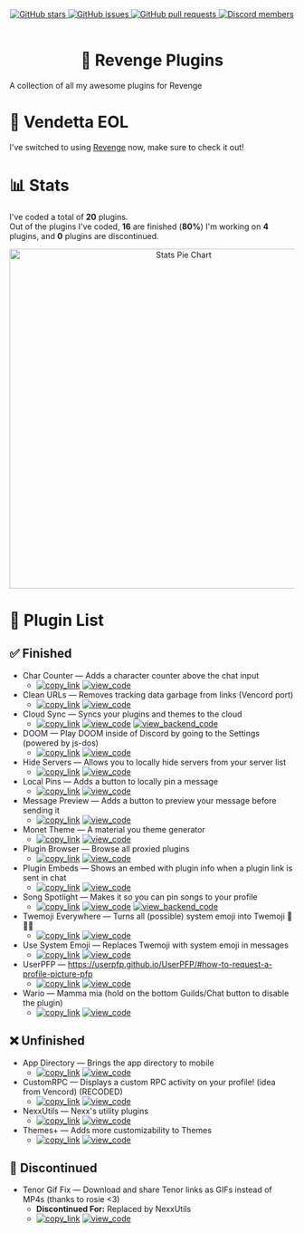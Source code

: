 <!--
  * This file was autogenerated
  * If you want to change anything, do so in the readmes.mjs script
  * https://github.com/nexpid/RevengePlugins/edit/main/scripts/readmes.mjs
-->

<div align="center">
  <a href="https://github.com/nexpid/RevengePlugins/stargazers">
    <img alt="GitHub stars" src="https://img.shields.io/github/stars/nexpid/RevengePlugins?style=for-the-badge&color=b4befe&labelColor=1e1e2e&logo=starship&logoColor=fff">
  </a>
  <a href="https://github.com/nexpid/RevengePlugins/issues">
    <img alt="GitHub issues" src="https://img.shields.io/github/issues/nexpid/RevengePlugins?style=for-the-badge&color=74c7ec&labelColor=1e1e2e&logo=gitbook&logoColor=fff">
  </a>
  <a href="https://github.com/nexpid/RevengePlugins/pulls">
    <img alt="GitHub pull requests" src="https://img.shields.io/github/issues-pr/nexpid/RevengePlugins?style=for-the-badge&color=a6e3a1&labelColor=1e1e2e&logo=saucelabs&logoColor=fff">
  </a>
  <a href="https://discord.gg/ddcQf3s2Uq">
    <img alt="Discord members" src="https://img.shields.io/discord/1205207689832038522?style=for-the-badge&color=eba0ac&labelColor=1e1e2e&logo=discord&logoColor=fff">
  </a>
</div>
<br/>
<div align="center">
  <h1>🌙 Revenge Plugins</h1>
</div>

A collection of all my awesome plugins for Revenge

# 🥼 Vendetta EOL

I've switched to using [Revenge](https://github.com/revenge-mod/Revenge) now, make sure to check it out!

# 📊 Stats

I've coded a total of **20** plugins.  
Out of the plugins I've coded, **16** are finished (**80%**)
I'm working on **4** plugins, and **0** plugins are discontinued.

<div align="center">
  <img alt="Stats Pie Chart" src="https://quickchart.io/chart?c=%7B%22type%22%3A%22doughnut%22%2C%22data%22%3A%7B%22labels%22%3A%5B%22Finished%22%2C%22Unfinished%22%5D%2C%22datasets%22%3A%5B%7B%22data%22%3A%5B16%2C4%5D%2C%22backgroundColor%22%3A%5B%22%23a6e3a1%22%2C%22%239399b2%22%5D%2C%22datalabels%22%3A%7B%22labels%22%3A%7B%22index%22%3A%7B%22color%22%3A%22%23FFF%22%2C%22font%22%3A%7B%22size%22%3A18%7D%2C%22align%22%3A%22end%22%2C%22anchor%22%3A%22end%22%2C%22formatter%22%3A(_%2C%20ctx)%20%3D%3E%20ctx.chart.data.labels%5Bctx.dataIndex%5D%7D%2C%22name%22%3A%7B%22color%22%3A%22%23222%22%2C%22backgroundColor%22%3A%22%23FFF%22%2C%22borderRadius%22%3A4%2C%22offset%22%3A0%2C%22padding%22%3A2%2C%22font%22%3A%7B%22size%22%3A16%7D%2C%22align%22%3A%22top%22%2C%22formatter%22%3A(val)%20%3D%3E%20%60%24%7BMath.floor((val%20%2F%2020)%20*%20100)%7D%25%60%7D%2C%22value%22%3A%7B%22color%22%3A%22%23FFF%22%2C%22font%22%3A%7B%22size%22%3A16%7D%2C%22padding%22%3A0%2C%22align%22%3A%22bottom%22%7D%7D%7D%7D%5D%7D%2C%22options%22%3A%7B%22legend%22%3A%7B%22display%22%3Afalse%7D%2C%22layout%22%3A%7B%22padding%22%3A%7B%22top%22%3A30%2C%22bottom%22%3A30%7D%7D%2C%22plugins%22%3A%7B%22datalabels%22%3A%7B%22display%22%3Atrue%7D%2C%22doughnutlabel%22%3A%7B%22color%22%3A%22%23FFF%22%2C%22labels%22%3A%5B%7B%22text%22%3A20%2C%22font%22%3A%7B%22size%22%3A20%2C%22weight%22%3A%22bold%22%7D%7D%2C%7B%22text%22%3A%22plugins%22%7D%5D%7D%7D%7D%7D" width=600 />
</div>

# 📃 Plugin List

## ✅ Finished

- Char Counter — Adds a character counter above the chat input
  - [<img alt="copy_link" src="https://img.shields.io/badge/copy_link-1e1e2e?style=for-the-badge" />](https://vendetta.nexpid.xyz/char-counter) [<img alt="view_code" src="https://img.shields.io/badge/view_code-1e1e2e?style=for-the-badge" />](https://github.com/nexpid/RevengePlugins/tree/main/plugins/char-counter)
- Clean URLs — Removes tracking data garbage from links (Vencord port)
  - [<img alt="copy_link" src="https://img.shields.io/badge/copy_link-1e1e2e?style=for-the-badge" />](https://vendetta.nexpid.xyz/clean-urls) [<img alt="view_code" src="https://img.shields.io/badge/view_code-1e1e2e?style=for-the-badge" />](https://github.com/nexpid/RevengePlugins/tree/main/plugins/clean-urls)
- Cloud Sync — Syncs your plugins and themes to the cloud
  - [<img alt="copy_link" src="https://img.shields.io/badge/copy_link-1e1e2e?style=for-the-badge" />](https://vendetta.nexpid.xyz/cloud-sync) [<img alt="view_code" src="https://img.shields.io/badge/view_code-1e1e2e?style=for-the-badge" />](https://github.com/nexpid/RevengePlugins/tree/main/plugins/cloud-sync) [<img alt="view_backend_code" src="https://img.shields.io/badge/view_backend_code-1e1e2e?style=for-the-badge" />](https://github.com/nexpid/VendettaCloudSync)
- DOOM — Play DOOM inside of Discord by going to the Settings (powered by js-dos)
  - [<img alt="copy_link" src="https://img.shields.io/badge/copy_link-1e1e2e?style=for-the-badge" />](https://vendetta.nexpid.xyz/doom) [<img alt="view_code" src="https://img.shields.io/badge/view_code-1e1e2e?style=for-the-badge" />](https://github.com/nexpid/RevengePlugins/tree/main/plugins/doom)
- Hide Servers — Allows you to locally hide servers from your server list
  - [<img alt="copy_link" src="https://img.shields.io/badge/copy_link-1e1e2e?style=for-the-badge" />](https://vendetta.nexpid.xyz/hide-servers) [<img alt="view_code" src="https://img.shields.io/badge/view_code-1e1e2e?style=for-the-badge" />](https://github.com/nexpid/RevengePlugins/tree/main/plugins/hide-servers)
- Local Pins — Adds a button to locally pin a message
  - [<img alt="copy_link" src="https://img.shields.io/badge/copy_link-1e1e2e?style=for-the-badge" />](https://vendetta.nexpid.xyz/local-pins) [<img alt="view_code" src="https://img.shields.io/badge/view_code-1e1e2e?style=for-the-badge" />](https://github.com/nexpid/RevengePlugins/tree/main/plugins/local-pins)
- Message Preview — Adds a button to preview your message before sending it
  - [<img alt="copy_link" src="https://img.shields.io/badge/copy_link-1e1e2e?style=for-the-badge" />](https://vendetta.nexpid.xyz/message-preview) [<img alt="view_code" src="https://img.shields.io/badge/view_code-1e1e2e?style=for-the-badge" />](https://github.com/nexpid/RevengePlugins/tree/main/plugins/message-preview)
- Monet Theme — A material you theme generator
  - [<img alt="copy_link" src="https://img.shields.io/badge/copy_link-1e1e2e?style=for-the-badge" />](https://vendetta.nexpid.xyz/monet-theme) [<img alt="view_code" src="https://img.shields.io/badge/view_code-1e1e2e?style=for-the-badge" />](https://github.com/nexpid/RevengePlugins/tree/main/plugins/monet-theme)
- Plugin Browser — Browse all proxied plugins
  - [<img alt="copy_link" src="https://img.shields.io/badge/copy_link-1e1e2e?style=for-the-badge" />](https://vendetta.nexpid.xyz/plugin-browser) [<img alt="view_code" src="https://img.shields.io/badge/view_code-1e1e2e?style=for-the-badge" />](https://github.com/nexpid/RevengePlugins/tree/main/plugins/plugin-browser)
- Plugin Embeds — Shows an embed with plugin info when a plugin link is sent in chat
  - [<img alt="copy_link" src="https://img.shields.io/badge/copy_link-1e1e2e?style=for-the-badge" />](https://vendetta.nexpid.xyz/plugin-embeds) [<img alt="view_code" src="https://img.shields.io/badge/view_code-1e1e2e?style=for-the-badge" />](https://github.com/nexpid/RevengePlugins/tree/main/plugins/plugin-embeds)
- Song Spotlight — Makes it so you can pin songs to your profile
  - [<img alt="copy_link" src="https://img.shields.io/badge/copy_link-1e1e2e?style=for-the-badge" />](https://vendetta.nexpid.xyz/song-spotlight) [<img alt="view_code" src="https://img.shields.io/badge/view_code-1e1e2e?style=for-the-badge" />](https://github.com/nexpid/RevengePlugins/tree/main/plugins/song-spotlight) [<img alt="view_backend_code" src="https://img.shields.io/badge/view_backend_code-1e1e2e?style=for-the-badge" />](https://github.com/nexpid/VendettaSongSpotlight)
- Twemoji Everywhere — Turns all (possible) system emoji into Twemoji 👋😀🎉
  - [<img alt="copy_link" src="https://img.shields.io/badge/copy_link-1e1e2e?style=for-the-badge" />](https://vendetta.nexpid.xyz/twemoji-everywhere) [<img alt="view_code" src="https://img.shields.io/badge/view_code-1e1e2e?style=for-the-badge" />](https://github.com/nexpid/RevengePlugins/tree/main/plugins/twemoji-everywhere)
- Use System Emoji — Replaces Twemoji with system emoji in messages
  - [<img alt="copy_link" src="https://img.shields.io/badge/copy_link-1e1e2e?style=for-the-badge" />](https://vendetta.nexpid.xyz/use-system-emoji) [<img alt="view_code" src="https://img.shields.io/badge/view_code-1e1e2e?style=for-the-badge" />](https://github.com/nexpid/RevengePlugins/tree/main/plugins/use-system-emoji)
- UserPFP — https://userpfp.github.io/UserPFP/#how-to-request-a-profile-picture-pfp
  - [<img alt="copy_link" src="https://img.shields.io/badge/copy_link-1e1e2e?style=for-the-badge" />](https://vendetta.nexpid.xyz/usrpfp) [<img alt="view_code" src="https://img.shields.io/badge/view_code-1e1e2e?style=for-the-badge" />](https://github.com/nexpid/RevengePlugins/tree/main/plugins/usrpfp)
- Wario — Mamma mia (hold on the bottom Guilds/Chat button to disable the plugin)
  - [<img alt="copy_link" src="https://img.shields.io/badge/copy_link-1e1e2e?style=for-the-badge" />](https://vendetta.nexpid.xyz/wario) [<img alt="view_code" src="https://img.shields.io/badge/view_code-1e1e2e?style=for-the-badge" />](https://github.com/nexpid/RevengePlugins/tree/main/plugins/wario)

## ❌ Unfinished

- App Directory — Brings the app directory to mobile
  - [<img alt="copy_link" src="https://img.shields.io/badge/copy_link-1e1e2e?style=for-the-badge" />](https://vendetta.nexpid.xyz/app-directory) [<img alt="view_code" src="https://img.shields.io/badge/view_code-1e1e2e?style=for-the-badge" />](https://github.com/nexpid/RevengePlugins/tree/main/plugins/app-directory)
- CustomRPC — Displays a custom RPC activity on your profile! (idea from Vencord) (RECODED)
  - [<img alt="copy_link" src="https://img.shields.io/badge/copy_link-1e1e2e?style=for-the-badge" />](https://vendetta.nexpid.xyz/customrpc) [<img alt="view_code" src="https://img.shields.io/badge/view_code-1e1e2e?style=for-the-badge" />](https://github.com/nexpid/RevengePlugins/tree/main/plugins/customrpc)
- NexxUtils — Nexx's utility plugins
  - [<img alt="copy_link" src="https://img.shields.io/badge/copy_link-1e1e2e?style=for-the-badge" />](https://vendetta.nexpid.xyz/nexxutils) [<img alt="view_code" src="https://img.shields.io/badge/view_code-1e1e2e?style=for-the-badge" />](https://github.com/nexpid/RevengePlugins/tree/main/plugins/nexxutils)
- Themes+ — Adds more customizability to Themes
  - [<img alt="copy_link" src="https://img.shields.io/badge/copy_link-1e1e2e?style=for-the-badge" />](https://vendetta.nexpid.xyz/themes-plus) [<img alt="view_code" src="https://img.shields.io/badge/view_code-1e1e2e?style=for-the-badge" />](https://github.com/nexpid/RevengePlugins/tree/main/plugins/themes-plus)

## 🎫 Discontinued

- Tenor Gif Fix — Download and share Tenor links as GIFs instead of MP4s (thanks to rosie <3)
  - **Discontinued For:** Replaced by NexxUtils
  - [<img alt="copy_link" src="https://img.shields.io/badge/copy_link-1e1e2e?style=for-the-badge" />](https://vendetta.nexpid.xyz/tenor-gif-fix) [<img alt="view_code" src="https://img.shields.io/badge/view_code-1e1e2e?style=for-the-badge" />](https://github.com/nexpid/RevengePlugins/tree/main/plugins/tenor-gif-fix)

